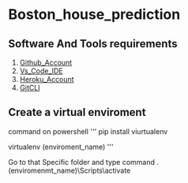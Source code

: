 # Boston_house_prediction
## Software And Tools requirements
1. [Github_Account](https://github.com)
2. [Vs_Code_IDE](https://code.visualstudio.com/)
3. [Heroku_Account](https://heroku.com)
4. [GitCLI](https://www.bing.com/ck/a?!&&p=3ccde9a07ef659adJmltdHM9MTY3MjM1ODQwMCZpZ3VpZD0wMGVhZDdmNS1kNjVhLTY4NmMtMTVjNC1jNzVlZDc1YzY5YWMmaW5zaWQ9NTE5OA&ptn=3&hsh=3&fclid=00ead7f5-d65a-686c-15c4-c75ed75c69ac&psq=git+cli&u=a1aHR0cHM6Ly9jbGkuZ2l0aHViLmNvbS8&ntb=1)
## Create a virtual enviroment
command on powershell
'''
pip install viurtualenv

virtualenv (enviroment_name)
'''

Go to that Specific folder and type command .\(enviromenmt_name)\Scripts\activate